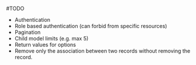 #TODO
* Authentication
* Role based authentication (can forbid from specific resources)
* Pagination
* Child model limits (e.g. max 5)
* Return values for options
* Remove only the association between two records without removing the record.
